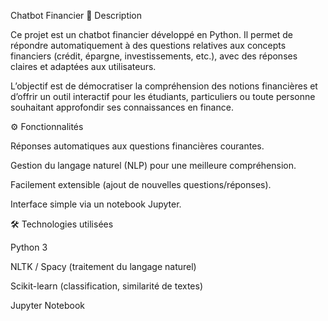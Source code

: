 Chatbot Financier
📌 Description

Ce projet est un chatbot financier développé en Python.
Il permet de répondre automatiquement à des questions relatives aux concepts financiers (crédit, épargne, investissements, etc.), avec des réponses claires et adaptées aux utilisateurs.

L’objectif est de démocratiser la compréhension des notions financières et d’offrir un outil interactif pour les étudiants, particuliers ou toute personne souhaitant approfondir ses connaissances en finance.

⚙️ Fonctionnalités

Réponses automatiques aux questions financières courantes.

Gestion du langage naturel (NLP) pour une meilleure compréhension.

Facilement extensible (ajout de nouvelles questions/réponses).

Interface simple via un notebook Jupyter.

🛠️ Technologies utilisées

Python 3

NLTK / Spacy (traitement du langage naturel)

Scikit-learn (classification, similarité de textes)

Jupyter Notebook
